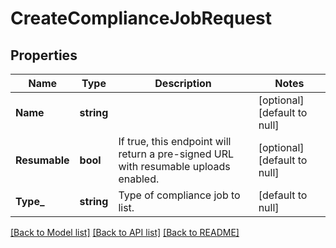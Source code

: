 # CreateComplianceJobRequest

## Properties
Name | Type | Description | Notes
------------ | ------------- | ------------- | -------------
**Name** | **string** |  | [optional] [default to null]
**Resumable** | **bool** | If true, this endpoint will return a pre-signed URL with resumable uploads enabled. | [optional] [default to null]
**Type_** | **string** | Type of compliance job to list. | [default to null]

[[Back to Model list]](../README.md#documentation-for-models) [[Back to API list]](../README.md#documentation-for-api-endpoints) [[Back to README]](../README.md)

